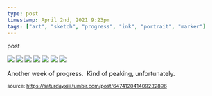 ```yaml
---
type: post
timestamp: April 2nd, 2021 9:23pm
tags: ["art", "sketch", "progress", "ink", "portrait", "marker"]
---
```

post


 <img src="https://saturdayxiii.github.io/media/647412041409232896_1.jpg"/>
       

   

 <img src="https://saturdayxiii.github.io/media/647412041409232896_2.jpg"/>
       

   

 <img src="https://saturdayxiii.github.io/media/647412041409232896_3.jpg"/>
       

   

 <img src="https://saturdayxiii.github.io/media/647412041409232896_4.jpg"/>
       

   

 <img src="https://saturdayxiii.github.io/media/647412041409232896_5.jpg"/>
       

   

 <img src="https://saturdayxiii.github.io/media/647412041409232896_6.jpg"/>
       

   

 <img src="https://saturdayxiii.github.io/media/647412041409232896_7.jpg"/>
       

        
Another week of progress.  Kind of peaking, unfortunately.<br/>
 
      
      
      
      
      
  
<small>source: https://saturdayxiii.tumblr.com/post/647412041409232896</small>
